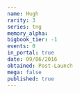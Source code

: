 ```yaml
---
name: Hugh
rarity: 3
series: tng
memory_alpha:
bigbook_tier: -1
events: 0
in_portal: true
date: 09/06/2016
obtained: Post-Launch
mega: false
published: true
---
```



